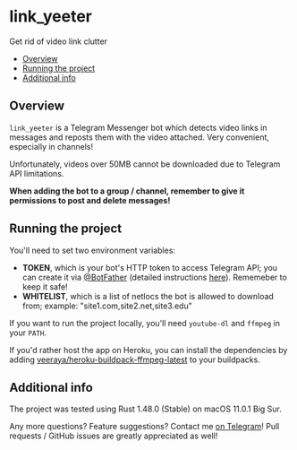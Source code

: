 # link_yeeter
Get rid of video link clutter

- [Overview](#overview)
- [Running the project](#running-the-project)
- [Additional info](#additional-info)

## Overview
`link_yeeter` is a Telegram Messenger bot which detects video links in messages and reposts them with the video attached. Very convenient, especially in channels!

Unfortunately, videos over 50MB cannot be downloaded due to Telegram API limitations.

**When adding the bot to a group / channel, remember to give it permissions to post and delete messages!**

## Running the project
You'll need to set two environment variables:
- **TOKEN**, which is your bot's HTTP token to access Telegram API; you can create it via [@BotFather](https://t.me/BotFather) (detailed instructions [here](https://core.telegram.org/bots#6-botfather)). Rememeber to keep it safe!
- **WHITELIST**, which is a list of netlocs the bot is allowed to download from; example: "site1.com,site2.net,site3.edu"

If you want to run the project locally, you'll need `youtube-dl` and `ffmpeg` in your `PATH`.

If you'd rather host the app on Heroku, you can install the dependencies by adding [veeraya/heroku-buildpack-ffmpeg-latest](https://github.com/veeraya/heroku-buildpack-ffmpeg-latest) to your buildpacks.

## Additional info
The project was tested using Rust 1.48.0 (Stable) on macOS 11.0.1 Big Sur.

Any more questions? Feature suggestions? Contact me [on Telegram](https://t.me/Vyaatu)! Pull requests / GitHub issues are greatly appreciated as well!
